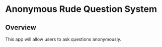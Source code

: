 # Anonymous Rude Question System

## Overview

This app will allow users to ask questions anonymously.